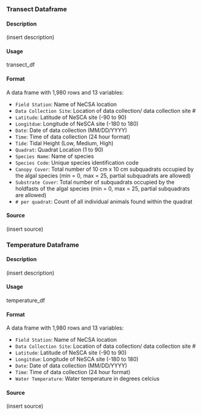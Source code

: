 ### **Transect Dataframe**

#### Description

(insert description)

#### Usage

transect_df

#### Format

A data frame with 1,980 rows and 13 variables:

- `Field Station`: Name of NeCSA location
- `Data Collection Site`: Location of data collection/ data collection site #
- `Latitude`: Latitude of NeSCA site (-90 to 90)
- `Longitdue`: Longitude of NeSCA site (-180 to 180)
- `Date`: Date of data collection (MM/DD/YYYY)
- `Time`: Time of data collection (24 hour format)
- `Tide`: Tidal Height (Low, Medium, High)
- `Quadrat`: Quadrat Location (1 to 90)
- `Species Name`: Name of species
- `Species Code`: Unique species identification code
- `Canopy Cover`: Total number of 10 cm x 10 cm subquadrats occupied by the algal species (min = 0, max = 25, partial subquadrats are allowed)
- `Substrate Cover`: Total number of subquadrats occupied by the holdfasts of the algal species (min = 0, max = 25, partial subquadrats are allowed)
- `# per quadrat`: Count of all individual animals found within the quadrat	

#### Source

(insert source) 

### **Temperature Dataframe**

#### Description

(insert description)

#### Usage

temperature_df

#### Format

A data frame with 1,980 rows and 13 variables:

- `Field Station`: Name of NeCSA location
- `Data Collection Site`: Location of data collection/ data collection site #
- `Latitude`: Latitude of NeSCA site (-90 to 90)
- `Longitdue`: Longitude of NeSCA site (-180 to 180)
- `Date`: Date of data collection (MM/DD/YYYY)
- `Time`: Time of data collection (24 hour format)
- `Water Temperature`: Water temperature in degrees celcius	

#### Source

(insert source) 
